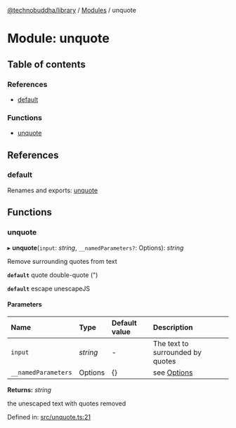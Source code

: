 [@technobuddha/library](../..) / [Modules](../Modules.md) / unquote

# Module: unquote

## Table of contents

### References

- [default](unquote.md#default)

### Functions

- [unquote](unquote.md#unquote)

## References

### default

Renames and exports: [unquote](unquote.md#unquote)

## Functions

### unquote

▸ **unquote**(`input`: *string*, `__namedParameters?`: Options): *string*

Remove surrounding quotes from text

**`default`** quote double-quote (")

**`default`** escape unescapeJS

#### Parameters

| Name | Type | Default value | Description |
| :------ | :------ | :------ | :------ |
| `input` | *string* | - | The text to surrounded by quotes |
| `__namedParameters` | Options | {} | see [Options](almostequals.md#options) |

**Returns:** *string*

the unescaped text with quotes removed

Defined in: [src/unquote.ts:21](../src/unquote.ts#L21)

